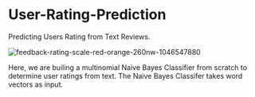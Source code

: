 # User-Rating-Prediction
Predicting Users Rating from Text Reviews. 


![feedback-rating-scale-red-orange-260nw-1046547880](https://user-images.githubusercontent.com/65237445/145255759-fbf01ba7-d0b2-41c3-a310-3c565944c8c7.jpg)

Here, we are builing a multinomial Naive Bayes Classifier from scratch to determine user ratings from text. The Naive Bayes Classifer takes word vectors as input. 
